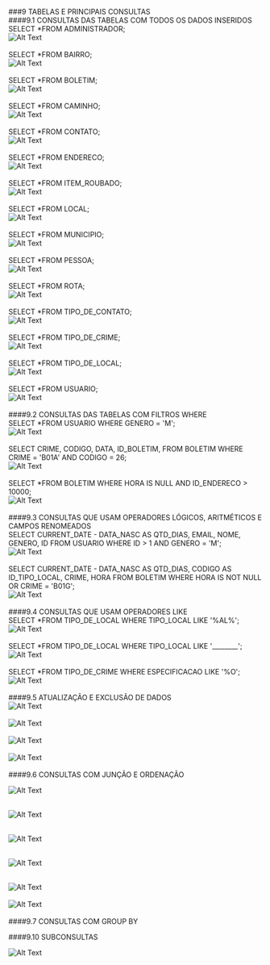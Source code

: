 ###9	TABELAS E PRINCIPAIS CONSULTAS<br>
####9.1	CONSULTAS DAS TABELAS COM TODOS OS DADOS INSERIDOS<br>
SELECT *FROM ADMINISTRADOR;<br>
![Alt Text](https://github.com/AndyVitoria/trab01/blob/master/tabelas/Administrador.png "Administrador")<br><br>
SELECT *FROM BAIRRO; <br>
![Alt Text](https://github.com/AndyVitoria/trab01/blob/master/tabelas/Bairro.png "Bairro")<br><br>
SELECT *FROM BOLETIM; <br>
![Alt Text](https://github.com/AndyVitoria/trab01/blob/master/tabelas/Boletim.png "Boletim")<br><br>
SELECT *FROM CAMINHO; <br>
![Alt Text](https://github.com/AndyVitoria/trab01/blob/master/tabelas/Caminho.png "Caminho")<br><br>
SELECT *FROM CONTATO; <br>
![Alt Text](https://github.com/AndyVitoria/trab01/blob/master/tabelas/Contato.png "Contato")<br><br>
SELECT *FROM ENDERECO; <br>
![Alt Text](https://github.com/AndyVitoria/trab01/blob/master/tabelas/Endereco.png "Endereço")<br><br>
SELECT *FROM ITEM_ROUBADO; <br>
![Alt Text](https://github.com/AndyVitoria/trab01/blob/master/tabelas/Item_roubado.png "Item Roubado")<br><br>
SELECT *FROM LOCAL; <br>
![Alt Text](https://github.com/AndyVitoria/trab01/blob/master/tabelas/Local.png "Local")<br><br>
SELECT *FROM MUNICIPIO; <br>
![Alt Text](https://github.com/AndyVitoria/trab01/blob/master/tabelas/Municipio.png "Municipio")<br><br>
SELECT *FROM PESSOA; <br>
![Alt Text](https://github.com/AndyVitoria/trab01/blob/master/tabelas/Pessoa.png "Pessoa")<br><br>
SELECT *FROM ROTA; <br>
![Alt Text](https://github.com/AndyVitoria/trab01/blob/master/tabelas/Rota.png "Rota")<br><br>
SELECT *FROM TIPO_DE_CONTATO; <br>
![Alt Text](https://github.com/AndyVitoria/trab01/blob/master/tabelas/Tipo_de_contato.png "Tipo de Contato")<br><br>
SELECT *FROM TIPO_DE_CRIME; <br>
![Alt Text](https://github.com/AndyVitoria/trab01/blob/master/tabelas/Tipo_de_crime.png "Tipo de Crime")<br><br>
SELECT *FROM TIPO_DE_LOCAL; <br>
![Alt Text](https://github.com/AndyVitoria/trab01/blob/master/tabelas/Tipo_de_local.png "Tipo de Local")<br><br>
SELECT *FROM USUARIO; <br>
![Alt Text](https://github.com/AndyVitoria/trab01/blob/master/tabelas/Usuario.png "Usuario")<br><br>
####9.2	CONSULTAS DAS TABELAS COM FILTROS WHERE<br>
SELECT *FROM USUARIO WHERE GENERO = 'M';<br>
![Alt Text](https://github.com/AndyVitoria/trab01/blob/master/consultas/where/where1.png)<br><br>
SELECT CRIME, CODIGO, DATA, ID_BOLETIM, FROM BOLETIM WHERE CRIME = 'B01A' AND CODIGO = 26;<br>
![Alt Text](https://github.com/AndyVitoria/trab01/blob/master/consultas/where/where2.PNG)<br><br>
SELECT *FROM BOLETIM WHERE HORA IS NULL AND ID_ENDERECO > 10000;<br>
![Alt Text](https://github.com/AndyVitoria/trab01/blob/master/consultas/where/where3.PNG)<br><br>
####9.3	CONSULTAS QUE USAM OPERADORES LÓGICOS, ARITMÉTICOS E CAMPOS RENOMEADOS<br>
SELECT CURRENT_DATE - DATA_NASC AS QTD_DIAS, EMAIL, NOME, GENERO, ID FROM USUARIO WHERE ID > 1 AND GENERO = 'M';<br>
![Alt Text](https://github.com/AndyVitoria/trab01/blob/master/consultas/logico%2C%20aritmetico%2C%20renomeado/lar1.png)<br><br>
SELECT CURRENT_DATE - DATA_NASC AS QTD_DIAS, CODIGO AS ID_TIPO_LOCAL, CRIME, HORA FROM BOLETIM WHERE HORA IS NOT NULL OR CRIME = 'B01G';<br>
![Alt Text](https://github.com/AndyVitoria/trab01/blob/master/consultas/logico%2C%20aritmetico%2C%20renomeado/lar2.png)<br><br>
####9.4	CONSULTAS QUE USAM OPERADORES LIKE<br>
SELECT *FROM TIPO_DE_LOCAL WHERE TIPO_LOCAL LIKE '%AL%';
![Alt Text](https://github.com/AndyVitoria/trab01/blob/master/consultas/like/like1.PNG)<br><br>
SELECT *FROM TIPO_DE_LOCAL WHERE TIPO_LOCAL LIKE '________';
![Alt Text](https://github.com/AndyVitoria/trab01/blob/master/consultas/like/like2.PNG)<br><br>
SELECT *FROM TIPO_DE_CRIME WHERE ESPECIFICACAO LIKE '%O';
![Alt Text](https://github.com/AndyVitoria/trab01/blob/master/consultas/like/like3.PNG)<br><br>
####9.5	ATUALIZAÇÃO E EXCLUSÃO DE DADOS<br>
![Alt Text]()<br><br>
![Alt Text]()<br><br>
![Alt Text]()<br><br>
![Alt Text]()<br><br>
####9.6	CONSULTAS COM JUNÇÃO E ORDENAÇÃO<br>

![Alt Text]()<br><br>

![Alt Text]()<br><br>

![Alt Text]()<br><br>

![Alt Text]()<br><br>

![Alt Text]()<br><br>
![Alt Text]()<br><br>
####9.7	CONSULTAS COM GROUP BY<br>

####9.10	SUBCONSULTAS<br>

![Alt Text]()

